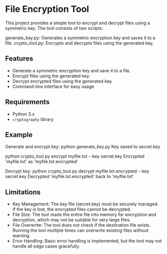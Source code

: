 # File Encryption Tool

This project provides a simple tool to encrypt and decrypt files using a symmetric key. The tool consists of two scripts:

generate_key.py: Generates a symmetric encryption key and saves it to a file.
crypto_tool.py: Encrypts and decrypts files using the generated key.

## Features

- Generate a symmetric encryption key and save it to a file.
- Encrypt files using the generated key.
- Decrypt encrypted files using the generated key.
- Command-line interface for easy usage

## Requirements

- Python 3.x
- `cryptography` library

## Example 

Generate and encrypt key:
python generate_key.py
Key saved to secret.key

python crypto_tool.py encrypt myfile.txt --key secret.key
Encrypted 'myfile.txt' as 'myfile.txt.encrypted'

Decrypt key:
python crypto_tool.py decrypt myfile.txt.encrypted --key secret.key
Decrypted 'myfile.txt.encrypted' back to 'myfile.txt'

## Limitations

- Key Management: The key file (secret.key) must be securely managed. If the key is lost, the encrypted files cannot be decrypted.
- File Size: The tool reads the entire file into memory for encryption and decryption, which may not be suitable for very large files.
- File Overwrite: The tool does not check if the destination file exists. Running the tool multiple times can overwrite existing files without warning.
- Error Handling: Basic error handling is implemented, but the tool may not handle all edge cases gracefully.